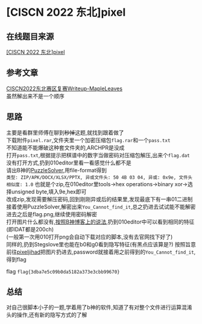 # [CISCN 2022 东北]pixel

## 在线题目来源

[[CISCN 2022 东北]pixel](https://www.nssctf.cn/problem/2399)

## 参考文章

[CISCN2022东北赛区复赛Writeup-MapleLeaves](https://blog.csdn.net/Do1phln/article/details/125356501)  
虽然解出来不是一个顺序

## 思路

主要是看群里师傅在聊到~~秒掉~~这题,就找到跟着做了  
下载附件`pixel.rar`,文件夹里一个加密压缩包`flag.rar`和一个`pass.txt`   
不知道能不能爆破这种套文件夹的,ARCHPR是没成    
打开`pass.txt`,根据提示把棋谱中的数字当做密码对压缩包解压,出来个`flag.dat`  
没有打开方式,扔到010editor里看一看感觉什么都不是  
请出B神的[PuzzleSolver](https://www.bilibili.com/video/BV1Zs4y1P7Yd),用file-format得到  
`类型: ZIP/APK/DOCX/XLSX/PPTX, 异或文件头: 50 4B 03 04, 异或: 0x9e, 文件头相似度: 1.0`
也就是个zip,在010editor里tools->hex operations->binary xor->选择unsigned byte,填入9e,hex即可   
改成zip,发现需要解压密码,回到刚刚异或后的结果里,发现最底下有一串01二进制  
接着使用PuzzleSolver,解密出来`You_Cannot_find_it`,总之扔进去试试能不能解密  
进去之后是flag.png,继续使用密码解密  
打开图片什么都没有,[按照B神博客上的说法](https://byxs20.github.io/posts/1154.html#10-PixelJihad-10),扔到010editor中可以看到相同的特征(即IDAT都是200ch)  
(一般第一次用010打开png会自动下载对应的脚本,没有去官网找下好了)  
同样的,扔到Stegslove里也能在b0和g0看到隐写特征(有黑点应该算是?)
按照旨意前往[pixeljihad](https://sekao.net/pixeljihad/)把图片扔进去,password就接着用之前得到的`You_Cannot_find_it`,得到flag  

flag `flag{3dba7e5c09b0da5182a373e3cbb99670}`

## 总结

对自己很脚本小子的一题,学着用了b神的软件,知道了有对整个文件进行运算混淆头的操作,还有新的隐写方式的了解